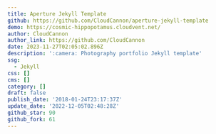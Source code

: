 ```yaml
---
title: Aperture Jekyll Template
github: https://github.com/CloudCannon/aperture-jekyll-template
demo: https://cosmic-hippopotamus.cloudvent.net/
author: CloudCannon
author_link: https://github.com/CloudCannon
date: 2023-11-27T02:05:02.896Z
description: ':camera: Photography portfolio Jekyll template'
ssg:
  - Jekyll
css: []
cms: []
category: []
draft: false
publish_date: '2018-01-24T23:17:37Z'
update_date: '2022-12-05T02:48:28Z'
github_star: 90
github_fork: 61
---
```

